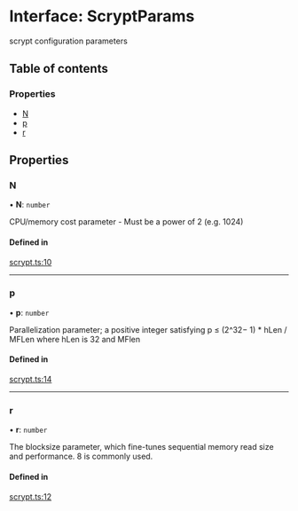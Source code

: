 # Interface: ScryptParams

scrypt configuration parameters

## Table of contents

### Properties

- [N](ScryptParams.md#n)
- [p](ScryptParams.md#p)
- [r](ScryptParams.md#r)

## Properties

### N

• **N**: `number`

CPU/memory cost parameter - Must be a power of 2 (e.g. 1024)

#### Defined in

[scrypt.ts:10](https://github.com/juanelas/scrypt-bigint/blob/6bffee4/src/ts/scrypt.ts#L10)

___

### p

• **p**: `number`

Parallelization parameter; a positive integer satisfying p ≤ (2^32− 1) * hLen / MFLen where hLen is 32 and MFlen

#### Defined in

[scrypt.ts:14](https://github.com/juanelas/scrypt-bigint/blob/6bffee4/src/ts/scrypt.ts#L14)

___

### r

• **r**: `number`

The blocksize parameter, which fine-tunes sequential memory read size and performance. 8 is commonly used.

#### Defined in

[scrypt.ts:12](https://github.com/juanelas/scrypt-bigint/blob/6bffee4/src/ts/scrypt.ts#L12)
